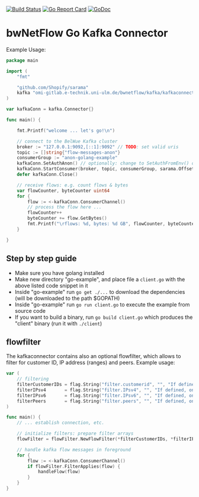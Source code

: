 [![Build Status](https://travis-ci.org/bwNetFlow/kafkaconnector.svg)](https://travis-ci.org/bwNetFlow/kafkaconnector)
[![Go Report Card](https://goreportcard.com/badge/github.com/bwNetFlow/kafkaconnector)](https://goreportcard.com/report/github.com/bwNetFlow/kafkaconnector)
[![GoDoc](https://godoc.org/github.com/bwNetFlow/kafkaconnector?status.svg)](https://godoc.org/github.com/bwNetFlow/kafkaconnector)

# bwNetFlow Go Kafka Connector

Example Usage:

```go
package main

import (
	"fmt"

	"github.com/Shopify/sarama"
	kafka "omi-gitlab.e-technik.uni-ulm.de/bwnetflow/kafka/kafkaconnector"
)

var kafkaConn = kafka.Connector{}

func main() {

	fmt.Printf("welcome ... let's go!\n")

	// connect to the BelWue Kafka cluster
	broker := "127.0.0.1:9092,[::1]:9092" // TODO: set valid uris
	topic := []string{"flow-messages-anon"}
	consumerGroup := "anon-golang-example"
	kafkaConn.SetAuthAnon() // optionally: change to SetAuthFromEnv() or SetAuth(user string, pass string)
	kafkaConn.StartConsumer(broker, topic, consumerGroup, sarama.OffsetNewest)
	defer kafkaConn.Close()

	// receive flows: e.g. count flows & bytes
	var flowCounter, byteCounter uint64
	for {
		flow := <-kafkaConn.ConsumerChannel()
		// process the flow here ...
		flowCounter++
		byteCounter += flow.GetBytes()
		fmt.Printf("\rflows: %d, bytes: %d GB", flowCounter, byteCounter/1024/1024/1024)
	}

}
```

## Step by step guide

 * Make sure you have golang installed
 * Make new directory "go-example", and place file a `client.go` with the above listed code snippet in it
 * Inside "go-example" run `go get ./...` to download the dependencies (will be downloaded to the path $GOPATH)
 * Inside "go-example" run `go run client.go` to execute the example from source code
 * If you want to build a binary, run `go build client.go` which produces the "client" binary (run it with `./client`)
 
## flowfilter

The kafkaconnector contains also an optional flowfilter, which allows to filter for customer ID, IP address (ranges) and peers. Example usage:

```go
var (
	// filtering
	filterCustomerIDs = flag.String("filter.customerid", "", "If defined, only flows for this customer are considered. Leave empty to disable filter. Provide comma separated list to filter for multiple customers.")
	filterIPsv4       = flag.String("filter.IPsv4", "", "If defined, only flows to/from this IP V4 subnet are considered. Leave empty to disable filter. Provide comma separated list to filter for multiple IP subnets.")
	filterIPsv6       = flag.String("filter.IPsv6", "", "If defined, only flows to/from this IP V6 subnet are considered. Leave empty to disable filter. Provide comma separated list to filter for multiple IP subnets.")
	filterPeers       = flag.String("filter.peers", "", "If defined, only flows to/from this peer are considered. Leave empty to disable filter. Provide comma separated list to filter for multiple peers.")
)

func main() {
	// ... establish connection, etc.

	// initialize filters: prepare filter arrays
	flowFilter = flowFilter.NewFlowFilter(*filterCustomerIDs, *filterIPsv4, *filterIPsv6, *filterPeers)

	// handle kafka flow messages in foreground
	for {
		flow := <-kafkaConn.ConsumerChannel()
		if flowFilter.FilterApplies(flow) {
			handleFlow(flow)
		}
	}
}
```